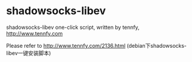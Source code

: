 # shadowsocks-libev
shadowsocks-libev one-click script, written by tennfy, http://www.tennfy.com

Please refer to http://www.tennfy.com/2136.html (debian下shadowsocks-libev一键安装脚本)
